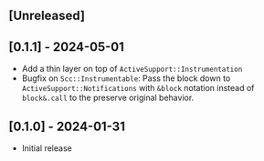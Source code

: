 ## [Unreleased]

## [0.1.1] - 2024-05-01

- Add a thin layer on top of `ActiveSupport::Instrumentation`
- Bugfix on `Scc::Instrumentable`: Pass the block down to
  `ActiveSupport::Notifications` with `&block` notation instead of `block&.call`
  to the preserve original behavior.

## [0.1.0] - 2024-01-31

- Initial release
